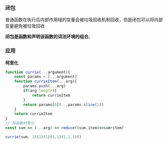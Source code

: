 ### 闭包

普通函数在执行后内部作用域的变量会被垃圾回收机制回收，但是闭包可以将内部变量避免被垃圾回收

**闭包是函数和声明该函数的词法环境的组合**。

### 应用

**柯里化**

```javascript
function currie(...argument){
    const params = [...argument]
    function currieItem(...arg){
        params.push(...arg)
        if(arg.length){
            return currieItem
        }
        return params[0](...params.slice(1))
    }
    return currieItem
}
// 将函数柯里化
const sum => (...arg) => reduce((sum,item)=>sum+item)

currie(sum, 1)(1)(1)(1,1)(1,1,1)()
```

